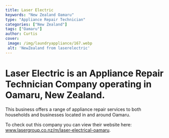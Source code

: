 ```yaml
---
title: Laser Electric
keywords: "New Zealand Oamaru"
type: "Appliance Repair Technician"
categories: ["New Zealand"]
tags: ["Oamaru"]
author: Curtis
cover:
 image: /img/laundryappliance/167.webp
 alt: 'NewZealand from laserelectric'
---
```


# Laser Electric is an Appliance Repair Technician Company operating in Oamaru, New Zealand.

This business offers a range of appliance repair services to both households and businesses located in and around Oamaru.



To check out this company you can view their website here: www.lasergroup.co.nz/m/laser-electrical-oamaru.
